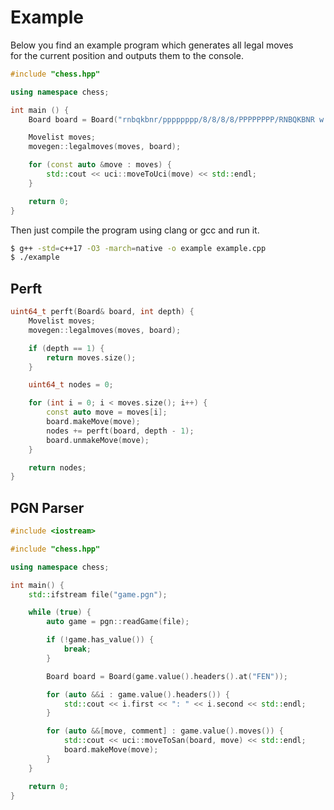 # Example

Below you find an example program which generates all legal moves  
for the current position and outputs them to the console.

```cpp
#include "chess.hpp"

using namespace chess;

int main () {
    Board board = Board("rnbqkbnr/pppppppp/8/8/8/8/PPPPPPPP/RNBQKBNR w KQkq - 0 1");

    Movelist moves;
    movegen::legalmoves(moves, board);

    for (const auto &move : moves) {
        std::cout << uci::moveToUci(move) << std::endl;
    }

    return 0;
}

```

Then just compile the program using clang or gcc and run it.

```bash
$ g++ -std=c++17 -O3 -march=native -o example example.cpp
$ ./example
```

## Perft

```cpp
uint64_t perft(Board& board, int depth) {
    Movelist moves;
    movegen::legalmoves(moves, board);

    if (depth == 1) {
        return moves.size();
    }

    uint64_t nodes = 0;

    for (int i = 0; i < moves.size(); i++) {
        const auto move = moves[i];
        board.makeMove(move);
        nodes += perft(board, depth - 1);
        board.unmakeMove(move);
    }

    return nodes;
}
```

## PGN Parser

```cpp
#include <iostream>

#include "chess.hpp"

using namespace chess;

int main() {
    std::ifstream file("game.pgn");

    while (true) {
        auto game = pgn::readGame(file);

        if (!game.has_value()) {
            break;
        }

        Board board = Board(game.value().headers().at("FEN"));

        for (auto &&i : game.value().headers()) {
            std::cout << i.first << ": " << i.second << std::endl;
        }

        for (auto &&[move, comment] : game.value().moves()) {
            std::cout << uci::moveToSan(board, move) << std::endl;
            board.makeMove(move);
        }
    }

    return 0;
}

```